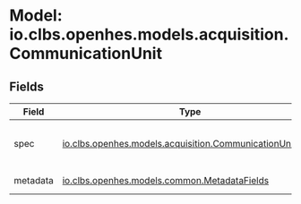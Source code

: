 # Model: io.clbs.openhes.models.acquisition.CommunicationUnit

## Fields

| Field | Type | Description |
| --- | --- | --- |
| spec | [io.clbs.openhes.models.acquisition.CommunicationUnitSpec](model-io-clbs-openhes-models-acquisition-communicationunitspec.md) | The communication unit specification. |
| metadata | [io.clbs.openhes.models.common.MetadataFields](model-io-clbs-openhes-models-common-metadatafields.md) | The metadata fields. |

